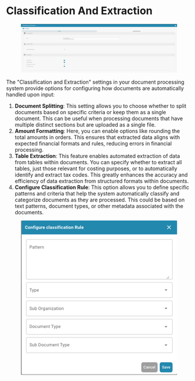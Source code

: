 # Classification And Extraction

<figure><img src="../../../.gitbook/assets/Bildschirmfoto 2024-05-08 um 11.10.49.png" alt=""><figcaption></figcaption></figure>

The "Classification and Extraction" settings in your document processing system provide options for configuring how documents are automatically handled upon input:

1. **Document Splitting**: This setting allows you to choose whether to split documents based on specific criteria or keep them as a single document. This can be useful when processing documents that have multiple distinct sections but are uploaded as a single file.
2. **Amount Formatting**: Here, you can enable options like rounding the total amounts in orders. This ensures that extracted data aligns with expected financial formats and rules, reducing errors in financial processing.
3. **Table Extraction**: This feature enables automated extraction of data from tables within documents. You can specify whether to extract all tables, just those relevant for costing purposes, or to automatically identify and extract tax codes. This greatly enhances the accuracy and efficiency of data extraction from structured formats within documents.
4. **Configure Classification Rule**: This option allows you to define specific patterns and criteria that help the system automatically classify and categorize documents as they are processed. This could be based on text patterns, document types, or other metadata associated with the documents.

<figure><img src="../../../.gitbook/assets/Bildschirmfoto 2024-05-08 um 11.11.10.png" alt=""><figcaption></figcaption></figure>
